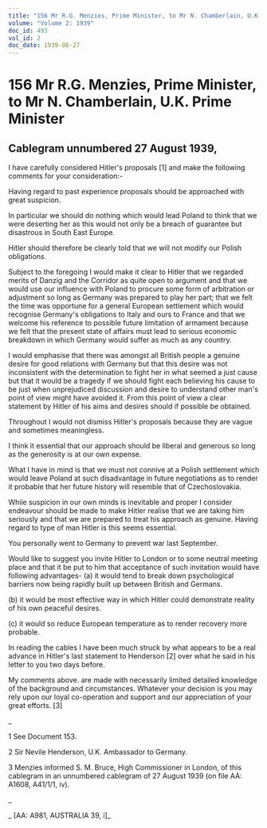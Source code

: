 ```yaml
---
title: "156 Mr R.G. Menzies, Prime Minister, to Mr N. Chamberlain, U.K. Prime Minister"
volume: "Volume 2: 1939"
doc_id: 493
vol_id: 2
doc_date: 1939-08-27
---
```


# 156 Mr R.G. Menzies, Prime Minister, to Mr N. Chamberlain, U.K. Prime Minister

## Cablegram unnumbered 27 August 1939,

I have carefully considered Hitler's proposals [1] and make the following comments for your consideration:-

Having regard to past experience proposals should be approached with great suspicion.

In particular we should do nothing which would lead Poland to think that we were deserting her as this would not only be a breach of guarantee but disastrous in South East Europe.

Hitler should therefore be clearly told that we will not modify our Polish obligations.

Subject to the foregoing I would make it clear to Hitler that we regarded merits of Danzig and the Corridor as quite open to argument and that we would use our influence with Poland to procure some form of arbitration or adjustment so long as Germany was prepared to play her part; that we felt the time was opportune for a general European settlement which would recognise Germany's obligations to Italy and ours to France and that we welcome his reference to possible future limitation of armament because we felt that the present state of affairs must lead to serious economic breakdown in which Germany would suffer as much as any country.

I would emphasise that there was amongst all British people a genuine desire for good relations with Germany but that this desire was not inconsistent with the determination to fight her in what seemed a just cause but that it would be a tragedy if we should fight each believing his cause to be just when unprejudiced discussion and desire to understand other man's point of view might have avoided it. From this point of view a clear statement by Hitler of his aims and desires should if possible be obtained.

Throughout I would not dismiss Hitler's proposals because they are vague and sometimes meaningless.

I think it essential that our approach should be liberal and generous so long as the generosity is at our own expense.

What I have in mind is that we must not connive at a Polish settlement which would leave Poland at such disadvantage in future negotiations as to render it probable that her future history will resemble that of Czechoslovakia.

While suspicion in our own minds is inevitable and proper I consider endeavour should be made to make Hitler realise that we are taking him seriously and that we are prepared to treat his approach as genuine. Having regard to type of man Hitler is this seems essential.

You personally went to Germany to prevent war last September.

Would like to suggest you invite Hitler to London or to some neutral meeting place and that it be put to him that acceptance of such invitation would have following advantages- (a) it would tend to break down psychological barriers now being rapidly built up between British and Germans.

(b) it would be most effective way in which Hitler could demonstrate reality of his own peaceful desires.

(c) it would so reduce European temperature as to render recovery more probable.

In reading the cables I have been much struck by what appears to be a real advance in Hitler's last statement to Henderson [2] over what he said in his letter to you two days before.

My comments above. are made with necessarily limited detailed knowledge of the background and circumstances. Whatever your decision is you may rely upon our loyal co-operation and support and our appreciation of your great efforts. [3]

_

1 See Document 153.

2 Sir Nevile Henderson, U.K. Ambassador to Germany.

3 Menzies informed S. M. Bruce, High Commissioner in London, of this cablegram in an unnumbered cablegram of 27 August 1939 (on file AA: A1608, A41/1/1, iv).

_

_ [AA: A981, AUSTRALIA 39, i]_

